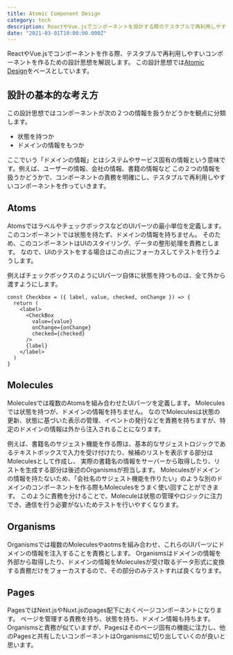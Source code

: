 ```yaml
---
title: Atomic Component Design
category: tech
description: ReactやVue.jsでコンポーネントを設計する際のテスタブルで再利用しやすいコンポーネントを作るための設計思想を解説します。
date: "2021-03-01T10:00:00.000Z"
---
```


ReactやVue.jsでコンポーネントを作る際、テスタブルで再利用しやすいコンポーネントを作るための設計思想を解説します。
この設計思想では[Atomic Design](https://bradfrost.com/blog/post/atomic-web-design/)をベースとしています。


## 設計の基本的な考え方

この設計思想ではコンポーネントが次の２つの情報を扱うかどうかを観点に分類します。

* 状態を持つか
* ドメインの情報をもつか

ここでいう「ドメインの情報」とはシステムやサービス固有の情報という意味です。例えば、ユーザーの情報、会社の情報、書籍の情報など
この２つの情報を扱うかどうかで、コンポーネントの責務を明確にし、テスタブルで再利用しやすいコンポーネントを作っていきます。

## Atoms

AtomsではラベルやチェックボックスなどのUIパーツの最小単位を定義します。
このコンポーネントでは状態を持たず、ドメインの情報を持ちません。
そのため、このコンポーネントはUIのスタイリング、データの整形処理を責務とします。
なので、UIのテストをする場合はこの点にフォーカスしてテストを行うようします。

例えばチェックボックスのようにUIパーツ自体に状態を持つものは、全て外から渡すようにします。

```
const Checkbox = ({ label, value, checked, onChange }) => {
  return (
    <label>
      <CheckBox
        value={value}
        onChange={onChange}
        checked={checked}
      />
      {label}
    </label>
  )
}
```

## Molecules

Moleculesでは複数のAtomsを組み合わせたUIパーツを定義します。
Moleculesでは状態を持つが、ドメインの情報を持ちません。
なのでMoleculesは状態の更新、状態に基づいた表示の管理、イベントの発行などを責務を持ちますが、特定のドメインの情報は外から注入されることになります。

例えば、書籍名のサジェスト機能を作る際は、基本的なサジェストロジックであるテキストボックスで入力を受け付けたり、候補のリストを表示する部分はMoleculesとして作成し、
実際の書籍名の情報をサーバーから取得したり、リストを生成する部分は後述のOrganismsが担当します。
Moleculesがドメインの情報を持たないため、「会社名のサジェスト機能を作りたい」のような別のドメインのコンポーネントを作る際もMoleculesをうまく使い回すことができます。
このように責務を分けることで、Moleculeは状態の管理やロジックに注力でき、通信を行う必要がないためテストを行いやすくなります。


## Organisms

Organismsでは複数のMoleculesやaotmsを組み合わせ、これらのUIパーツにドメインの情報を注入することを責務とします。
Organismsはドメインの情報を外部から取得したり、ドメインの情報をMoleculesが受け取るデータ形式に変換する責務だけをフォーカスするので、その部分のみテストすれば良くなります。


## Pages 

PagesではNext.jsやNuxt.jsのpages配下におくページコンポーネントになります。
ページを管理する責務を持ち、状態を持ち、ドメイン情報も持ちます。
Organismsと責務が似ていますが、Pagesはそのページ固有の機能に注力し、他のPagesと共有したいコンポーネントはOrganismsに切り出していくのが良いと思います。